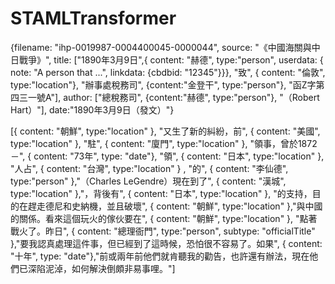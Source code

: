 # STAMLTransformer

{filename: "ihp-0019987-0004400045-0000044", source: "《中國海關與中日戰爭》", title: ["1890年3月9日",{ content: "赫德", type:"person", userdata: { note: "A person that ...", linkdata: {cbdbid: "12345"}}}, "致", { content: "倫敦", type:"location"}, "辦事處稅務司", {content:"金登干", type:"person"}, "函Z字第四三一號A"], author: ["總稅務司", {content:"赫德", type:"person"}, "（Robert Hart）"], date:"1890年3月9日（發文）"}


[{ content: "朝鮮", type:"location" }, "又生了新的糾紛，前", { content: "美國", type:"location" }, "駐", { content: "廈門", type:"location" }, "領事，曾於1872－", { content: "73年", type: "date"}, "領", { content: "日本", type:"location" }, "人占", { content: "台灣", type:"location" } , "的", { content: "李仙德", type:"person" },"（Charles LeGendre）現在到了", { content: "漢城", type:"location" },"，背後有", { content: "日本", type:"location" }, "的支持，目的在趕走德尼和史納機，並且破壞", { content: "朝鮮", type:"location" },"與中國的關係。看來這個玩火的傢伙要在", { content: "朝鮮", type:"location" }, "點著戰火了。昨日", { content: "總理衙門", type:"person", subtype: "officialTitle" },"要我認真處理這件事，但已經到了這時候，恐怕很不容易了。如果", { content: "十年", type: "date"},"前或兩年前他們就肯聽我的勸告，也許還有辦法，現在他們已深陷泥淖，如何解決倒頗非易事哩。"]